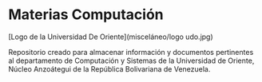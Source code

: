 # Materias Computación

[Logo de la Universidad De Oriente](misceláneo/logo udo.jpg)

Repositorio creado para almacenar información y documentos pertinentes al departamento de Computación y Sistemas de la Universidad de Oriente, Núcleo Anzoátegui de la República Bolivariana de Venezuela.
